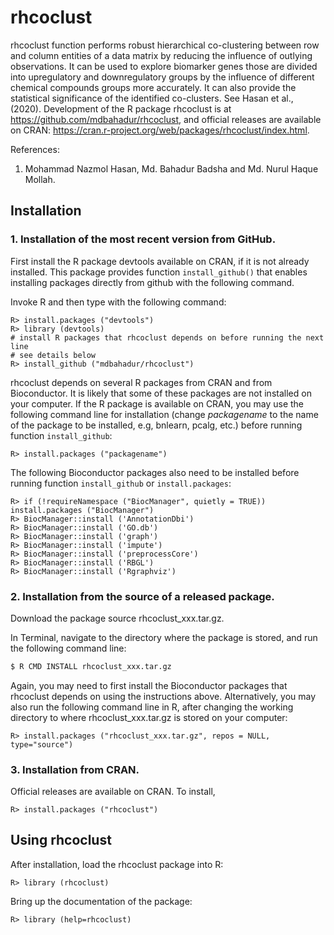 # rhcoclust

rhcoclust function performs robust hierarchical co-clustering between row and column entities of a data matrix by reducing the influence of outlying observations. It can be used to explore biomarker genes those are 
divided into upregulatory and downregulatory groups by the influence of different chemical compounds groups more accurately. It can also provide the statistical significance of the identified co-clusters.  See Hasan et al., (2020).
Development of the R package rhcoclust is at https://github.com/mdbahadur/rhcoclust, and official releases are available on CRAN: https://cran.r-project.org/web/packages/rhcoclust/index.html.

References:
  
1. Mohammad Nazmol Hasan, Md. Bahadur Badsha and Md. Nurul Haque Mollah. 

## Installation

### 1. Installation of the most recent version from GitHub.

First install the R package devtools available on CRAN, if it is not already installed. This package provides function `install_github()` that enables installing packages directly from github with the following command.

Invoke R and then type with the following command:
  ```
R> install.packages ("devtools")
R> library (devtools)
# install R packages that rhcoclust depends on before running the next line 
# see details below
R> install_github ("mdbahadur/rhcoclust")
```
rhcoclust depends on several R packages from CRAN and from Bioconductor.  It is likely that some of these packages are not installed on your computer.  If the R package is available on CRAN, you may use the following command line for installation (change _packagename_ to the name of the package to be installed, e.g, bnlearn, pcalg, etc.) before running function `install_github`:
  ```
R> install.packages ("packagename")
```

The following Bioconductor packages also need to be installed before running function `install_github` or `install.packages`:
  ```
R> if (!requireNamespace ("BiocManager", quietly = TRUE))
  install.packages ("BiocManager")
R> BiocManager::install ('AnnotationDbi')
R> BiocManager::install ('GO.db')
R> BiocManager::install ('graph')
R> BiocManager::install ('impute')
R> BiocManager::install ('preprocessCore')
R> BiocManager::install ('RBGL')
R> BiocManager::install ('Rgraphviz')
```
### 2. Installation from the source of a released package.

Download the package source rhcoclust_xxx.tar.gz.  

In Terminal, navigate to the directory where the package is stored, and run the following command line:
  ```bash
$ R CMD INSTALL rhcoclust_xxx.tar.gz
```
Again, you may need to first install the Bioconductor packages that rhcoclust depends on using the instructions above.
Alternatively, you may also run the following command line in R, after changing the working directory to where rhcoclust_xxx.tar.gz is stored on your computer:
  ```
R> install.packages ("rhcoclust_xxx.tar.gz", repos = NULL, type="source")
```
### 3. Installation from CRAN.

Official releases are available on CRAN.  To install,
```
R> install.packages ("rhcoclust")
```
## Using rhcoclust
After installation, load the rhcoclust package into R:
  ```
R> library (rhcoclust)
```
Bring up the documentation of the package:
  ```
R> library (help=rhcoclust)
```


